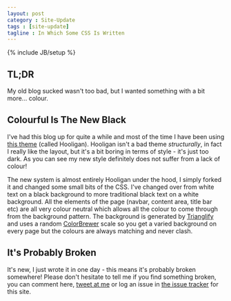```yaml
---
layout: post
category : Site-Update
tags : [site-update]
tagline : In Which Some CSS Is Written
---
```

{% include JB/setup %}


## TL;DR

My old blog sucked wasn't too bad, but I wanted something with a bit more... colour.

## Colourful Is The New Black

I've had this blog up for quite a while and most of the time I have been using [this theme](http://themes.jekyllbootstrap.com/preview/hooligan/) (called Hooligan). Hooligan isn't a bad theme *structurally*, in fact I really like the layout, but it's a bit boring in terms of style - it's just too dark. As you can see my new style definitely does not suffer from a lack of colour!

The new system is almost entirely Hooligan under the hood, I simply forked it and changed some small bits of the CSS. I've changed over from white text on a black background to more traditional black text on a white background. All the elements of the page (navbar, content area, title bar etc) are all very colour neutral which allows all the colour to come through from the background pattern. The background is generated by [Trianglify](http://qrohlf.com/trianglify/) and uses a random [ColorBrewer](http://bl.ocks.org/mbostock/5577023) scale so you get a varied background on every page but the colours are always matching and never clash.

## It's Probably Broken

It's new, I just wrote it in one day - this means it's probably broken somewhere! Please don't hesitate to tell me if you find something broken, you can comment here, [tweet at me](https://twitter.com/martindevans) or log an issue in [the issue tracker](https://github.com/martindevans/martindevans.github.com/issues?state=open) for this site.